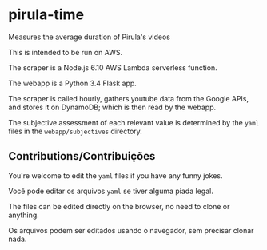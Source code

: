 # pirula-time

Measures the average duration of Pirula's videos

This is intended to be run on AWS.

The scraper is a Node.js 6.10 AWS Lambda serverless function.

The webapp is a Python 3.4 Flask app.

The scraper is called hourly, gathers youtube data from the Google APIs, and stores it on DynamoDB; which is then read by the webapp.

The subjective assessment of each relevant value is determined by the `yaml` files in the `webapp/subjectives` directory.

## Contributions/Contribuições

You're welcome to edit the `yaml` files if you have any funny jokes.

Você pode editar os arquivos `yaml` se tiver alguma piada legal.

The files can be edited directly on the browser, no need to clone or anything.

Os arquivos podem ser editados usando o navegador, sem precisar clonar nada.

